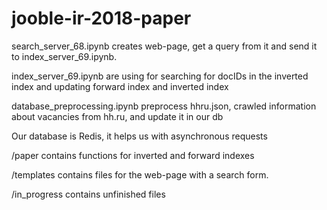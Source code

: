 # jooble-ir-2018-paper


search_server_68.ipynb creates web-page, get a query from it and send it to index_server_69.ipynb.

index_server_69.ipynb are using for searching for docIDs in the inverted index and updating forward index and inverted index

database_preprocessing.ipynb preprocess hhru.json, crawled information about vacancies from hh.ru, and update it in our db

Our database is Redis, it helps us with asynchronous requests

/paper contains functions for inverted and forward indexes

/templates contains files for the web-page with a search form. 

/in_progress contains unfinished files
